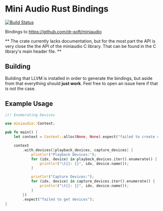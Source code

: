 Mini Audio Rust Bindings
===

[![Build Status](https://github.com/ExPixel/miniaudio-rs/workflows/Tests/badge.svg)](https://github.com/ExPixel/miniaudio-rs/actions?query=workflow%3ATests)

Bindings to https://github.com/dr-soft/miniaudio

**
The crate currently lacks documentation, but for the most part the API is very close the the API of the miniaudio C library.
That can be found in the C library's main header file.
**

Building
---
Building that LLVM is installed in order to generate the bindings, but aside from that everything should __just work__.
Feel free to open an issue here if that is not the case.


Example Usage
---
```rust
//! Enumerating Devices

use miniaudio::Context;

pub fn main() {
    let context = Context::alloc(None, None).expect("failed to create context");

    context
        .with_devices(|playback_devices, capture_devices| {
            println!("Playback Devices:");
            for (idx, device) in playback_devices.iter().enumerate() {
                println!("\t{}: {}", idx, device.name());
            }

            println!("Capture Devices:");
            for (idx, device) in capture_devices.iter().enumerate() {
                println!("\t{}: {}", idx, device.name());
            }
        })
        .expect("failed to get devices");
}
```

